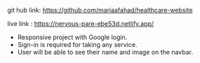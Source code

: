 git hub link: https://github.com/mariaafahad/healthcare-website


live link : https://nervous-pare-ebe53d.netlify.app/


* Responsive project with Google login.
* Sign-in is required for taking any service.
* User will be able to see their name and image on the navbar.
